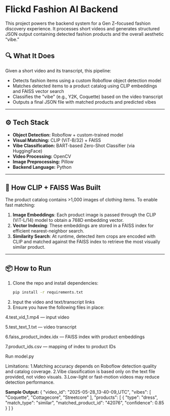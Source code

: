 # Flickd Fashion AI Backend

This project powers the backend system for a Gen Z–focused fashion discovery experience. It processes short videos and generates structured JSON output containing detected fashion products and the overall aesthetic “vibe.”

## 🔍 What It Does

Given a short video and its transcript, this pipeline:
- Detects fashion items using a custom Roboflow object detection model
- Matches detected items to a product catalog using CLIP embeddings and FAISS vector search
- Classifies the "vibe" (e.g., Y2K, Coquette) based on the video transcript
- Outputs a final JSON file with matched products and predicted vibes

---

## ⚙️ Tech Stack

- **Object Detection:** Roboflow + custom-trained model
- **Visual Matching:** CLIP (ViT-B/32) + FAISS
- **Vibe Classification:** BART-based Zero-Shot Classifier (via HuggingFace)
- **Video Processing:** OpenCV
- **Image Preprocessing:** Pillow
- **Backend Language:** Python

---

## 🧠 How CLIP + FAISS Was Built

The product catalog contains >1,000 images of clothing items. To enable fast matching:

1. **Image Embeddings**: Each product image is passed through the CLIP (ViT-L/14) model to obtain a 768D embedding vector.
2. **Vector Indexing**: These embeddings are stored in a FAISS index for efficient nearest-neighbor search.
3. **Similarity Search**: At runtime, detected item crops are encoded with CLIP and matched against the FAISS index to retrieve the most visually similar product.

---

## 📦 How to Run

1. Clone the repo and install dependencies:
   ```bash
   pip install -r requirements.txt
2. Input the video and text/transcript links
3. Ensure you have the following files in place:

4.test_vid_1.mp4 — input video

5.test_text_1.txt — video transcript

6.faiss_product_index.idx — FAISS index with product embeddings

7.product_ids.csv — mapping of index to product IDs

Run model.py

Limitations:
1.Matching accuracy depends on Roboflow detection quality and catalog coverage.
2.Vibe classification is based only on the text file provided, not video visuals.
3.Low-light or fast-motion videos may reduce detection performance.


**Sample Output:**
{
  "video_id": "2025-05-28_13-40-09_UTC",
  "vibes": [
    "Coquette",
    "Cottagecore",
    "Streetcore"
  ],
  "products": [
    {
      "type": "dress",
      "match_type": "similar",
      "matched_product_id": "42076",
      "confidence": 0.85
    }
  ]
}

